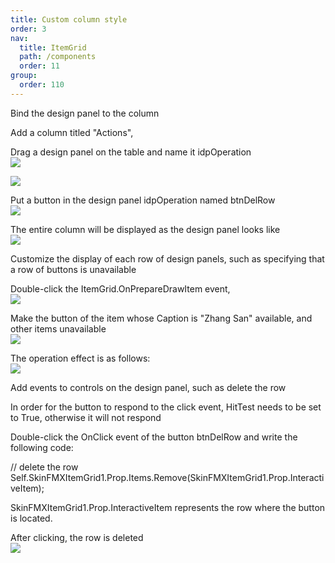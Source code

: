 ```yaml
---
title: Custom column style
order: 3
nav:
  title: ItemGrid
  path: /components
  order: 11
group:
  order: 110
---
```


Bind the design panel to the column

Add a column titled "Actions",

Drag a design panel on the table and name it idpOperation  
![](http://www.orangeui.cn/wordpress/wp-content/uploads/2020/02/word-image-81.png)

![](http://www.orangeui.cn/wordpress/wp-content/uploads/2020/02/word-image-82.png)

Put a button in the design panel idpOperation named btnDelRow  
![](http://www.orangeui.cn/wordpress/wp-content/uploads/2020/02/word-image-83.png)

The entire column will be displayed as the design panel looks like  
![](http://www.orangeui.cn/wordpress/wp-content/uploads/2020/02/word-image-84.png)

Customize the display of each row of design panels, such as specifying that a row of buttons is unavailable

Double-click the ItemGrid.OnPrepareDrawItem event,  
![](http://www.orangeui.cn/wordpress/wp-content/uploads/2020/02/word-image-85.png)

Make the button of the item whose Caption is "Zhang San" available, and other items unavailable  
![](http://www.orangeui.cn/wordpress/wp-content/uploads/2020/02/word-image-86.png)

The operation effect is as follows:  
![](http://www.orangeui.cn/wordpress/wp-content/uploads/2020/02/word-image-87.png)

Add events to controls on the design panel, such as delete the row

In order for the button to respond to the click event, HitTest needs to be set to True, otherwise it will not respond

Double-click the OnClick event of the button btnDelRow and write the following code:

// delete the row  
Self.SkinFMXItemGrid1.Prop.Items.Remove(SkinFMXItemGrid1.Prop.InteractiveItem);

SkinFMXItemGrid1.Prop.InteractiveItem represents the row where the button is located.

After clicking, the row is deleted  
![](http://www.orangeui.cn/wordpress/wp-content/uploads/2020/02/word-image-88.png)
